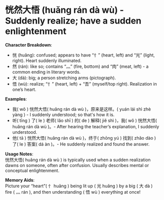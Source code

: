 # **恍然大悟 (huǎng rán dà wù) - Suddenly realize; have a sudden enlightenment**

**Character Breakdown**:  
- 恍 (huǎng): confused; appears to have “忄” (heart, left) and “光” (light, right). Heart suddenly illuminated.  
- 然 (rán): like so; contains “灬” (fire, bottom) and “肉” (meat, left) - a common ending in literary words.  
- 大 (dà): big; a person stretching arms (pictograph).  
- 悟 (wù): realize; “忄” (heart, left) + “吾” (myself/top right). Realization in one’s heart.

**Examples**:  
- 我( wǒ ) 恍然大悟( huǎng rán dà wù )，原来是这样。( yuán lái shì zhè yàng ) - I suddenly understood; so that's how it is.  
- 听( tīng ) 了( le ) 老师( lǎo shī ) 的( de ) 解释( jiě shì )，我( wǒ ) 恍然大悟( huǎng rán dà wù )。- After hearing the teacher’s explanation, I suddenly understood.  
- 他( tā ) 恍然大悟( huǎng rán dà wù )，终于( zhōng yú ) 找到( zhǎo dào ) 了( le ) 答案( dá àn )。- He suddenly realized and found the answer.

**Usage Notes**:  
恍然大悟( huǎng rán dà wù ) is typically used when a sudden realization dawns on someone, often after confusion. Usually describes mental or conceptual enlightenment.

**Memory Aids**:  
Picture your “heart”( 忄 huǎng ) being lit up ( 光 huǎng ) by a big ( 大 dà ) fire ( 灬 rán ), and then understanding ( 悟 wù ) everything at once!